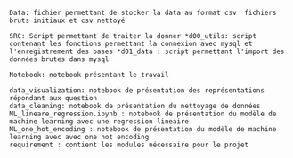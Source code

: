 

    Data: fichier permettant de stocker la data au format csv  fichiers bruts initiaux et csv nettoyé

    SRC: Script permettant de traiter la donner *d00_utils: script contenant les fonctions permettant la connexion avec mysql et l'enregistrement des bases *d01_data : script permettant l'import des données brutes dans mysql

    Notebook: notebook présentant le travail

    data_visualization: notebook de présentation des représentations répondant aux question
    data_cleaning: notebook de présentation du nettoyage de données
    ML_lineare_regression.ipynb : notebook de présentation du modèle de machine learning avec une regression lineaire
    ML_one_hot_encoding : notebook de présentation du modèle de machine learning avec avec one hot encoding
    requirement : contient les modules nécessaire pour le projet
